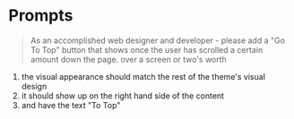 # Prompts

> As an accomplished web designer and developer - please add a "Go To Top" button that shows once the user has scrolled a certain amount down the page. over a screen or two's worth
1. the visual appearance should match the rest of the theme's visual design
2. it should show up on the right hand side of the content
3. and have the text "To Top" 
